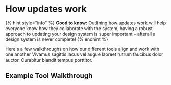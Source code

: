 # How updates work

{% hint style="info" %}
**Good to know:** Outlining how updates work will help everyone know how they collaborate with the system, having a robust approach to updating your design system is super important – afterall a design system is never complete!
{% endhint %}

Here's a few walkthroughs on how our different tools align and work with one another Vivamus sagittis lacus vel augue laoreet rutrum faucibus dolor auctor. Curabitur blandit tempus porttitor.

## Example Tool Walkthrough
